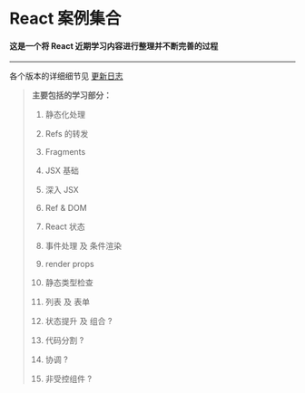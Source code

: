 # React 案例集合

#### 这是一个将 React 近期学习内容进行整理并不断完善的过程

---

各个版本的详细细节见 [更新日志](./CHANGELOG.md)

> **主要包括的学习部分：**
>
> 1. 静态化处理
>
> 2. Refs 的转发
> 3. Fragments
> 4. JSX 基础
> 5. 深入 JSX
> 6. Ref & DOM 
> 7. React 状态 
> 8. 事件处理 及 条件渲染
> 9. render props
> 10. 静态类型检查
> 11. 列表 及 表单
> 12. 状态提升 及 组合 ?
> 13. 代码分割 ?
> 14. 协调 ?
> 15. 非受控组件 ?
